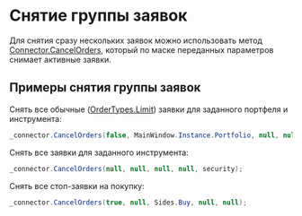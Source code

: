 # Снятие группы заявок

Для снятия сразу нескольких заявок можно использовать метод [Connector.CancelOrders](xref:StockSharp.Algo.Connector.CancelOrders(System.Nullable{System.Boolean},StockSharp.BusinessEntities.Portfolio,System.Nullable{StockSharp.Messages.Sides},StockSharp.BusinessEntities.ExchangeBoard,StockSharp.BusinessEntities.Security,System.Nullable{StockSharp.Messages.SecurityTypes},System.Nullable{System.Int64})), который по маске переданных параметров снимает активные заявки. 

## Примеры снятия группы заявок

Снять все обычные ([OrderTypes.Limit](xref:StockSharp.Messages.OrderTypes.Limit)) заявки для заданного портфеля и инструмента:

```cs
_connector.CancelOrders(false, MainWindow.Instance.Portfolio, null, null, security);
```

Снять все заявки для заданного инструмента: 

```cs
_connector.CancelOrders(null, null, null, null, security);
```

Снять все стоп\-заявки на покупку: 

```cs
_connector.CancelOrders(true, null, Sides.Buy, null, null);
```
